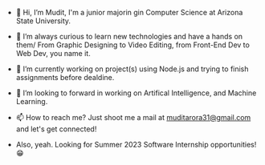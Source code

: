 - 👋 Hi, I’m Mudit, I'm a junior majorin gin Computer Science at Arizona State University.
- 👀 I’m always curious to learn new technologies and have a hands on them/ From Graphic Designing to Video Editing, from Front-End Dev to Web Dev, you name it.
- 🌱 I’m currently working on project(s) using Node.js and trying to finish assignments before dealdine.
- 💞️ I’m looking to forward in working on Artifical Intelligence, and Machine Learning.
- 📫 How to reach me? Just shoot me a mail at muditarora31@gmail.com and let's get connected!

- Also, yeah. Looking for Summer 2023 Software Internship opportunities! 😁

<!---
Mudit-Arora/Mudit-Arora is a ✨ special ✨ repository because its `README.md` (this file) appears on your GitHub profile.
You can click the Preview link to take a look at your changes.
--->
